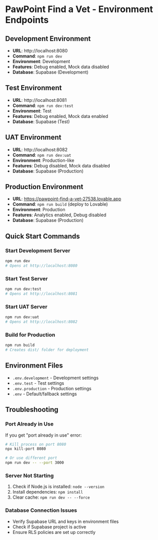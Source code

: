 # PawPoint Find a Vet - Environment Endpoints

## Development Environment
- **URL**: http://localhost:8080
- **Command**: `npm run dev`
- **Environment**: Development
- **Features**: Debug enabled, Mock data disabled
- **Database**: Supabase (Development)

## Test Environment
- **URL**: http://localhost:8081
- **Command**: `npm run dev:test`
- **Environment**: Test
- **Features**: Debug enabled, Mock data enabled
- **Database**: Supabase (Test)

## UAT Environment
- **URL**: http://localhost:8082
- **Command**: `npm run dev:uat`
- **Environment**: Production-like
- **Features**: Debug disabled, Mock data disabled
- **Database**: Supabase (Production)

## Production Environment
- **URL**: https://pawpoint-find-a-vet-27538.lovable.app
- **Command**: `npm run build` (deploy to Lovable)
- **Environment**: Production
- **Features**: Analytics enabled, Debug disabled
- **Database**: Supabase (Production)

## Quick Start Commands

### Start Development Server
```bash
npm run dev
# Opens at http://localhost:8080
```

### Start Test Server
```bash
npm run dev:test
# Opens at http://localhost:8081
```

### Start UAT Server
```bash
npm run dev:uat
# Opens at http://localhost:8082
```

### Build for Production
```bash
npm run build
# Creates dist/ folder for deployment
```

## Environment Files
- `.env.development` - Development settings
- `.env.test` - Test settings  
- `.env.production` - Production settings
- `.env` - Default/fallback settings

## Troubleshooting

### Port Already in Use
If you get "port already in use" error:
```bash
# Kill process on port 8080
npx kill-port 8080

# Or use different port
npm run dev -- --port 3000
```

### Server Not Starting
1. Check if Node.js is installed: `node --version`
2. Install dependencies: `npm install`
3. Clear cache: `npm run dev -- --force`

### Database Connection Issues
- Verify Supabase URL and keys in environment files
- Check if Supabase project is active
- Ensure RLS policies are set up correctly




